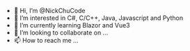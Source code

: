 - 👋 Hi, I’m @NickChuCode
- 👀 I’m interested in C#, C/C++, Java, Javascript and Python
- 🌱 I’m currently learning Blazor and Vue3
- 💞️ I’m looking to collaborate on ...
- 📫 How to reach me ...

<!---
NickChuCode/NickChuCode is a ✨ special ✨ repository because its `README.md` (this file) appears on your GitHub profile.
You can click the Preview link to take a look at your changes.
--->

